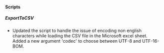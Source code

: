 
#### Scripts

##### ExportToCSV

- Updated the script to handle the issue of encoding non english characters while loading the CSV file in the Microsoft excel sheet. Added a new argument 'codec' to choose between UTF-8 and UTF-16-BOM.
